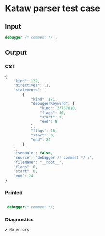 # Kataw parser test case

## Input

`````js
debugger /* comment */ ;
`````

## Output

### CST

```javascript
{
    "kind": 122,
    "directives": [],
    "statements": [
        {
            "kind": 171,
            "debuggerKeyword": {
                "kind": 37757010,
                "flags": 80,
                "start": 0,
                "end": 8
            },
            "flags": 16,
            "start": 0,
            "end": 24
        }
    ],
    "isModule": false,
    "source": "debugger /* comment */ ;",
    "fileName": "__root__",
    "flags": 0,
    "start": 0,
    "end": 24
}
```

### Printed

```javascript

 debugger/* comment */; 
```

### Diagnostics

```javascript
✔ No errors
```

